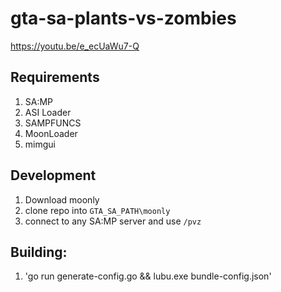 # gta-sa-plants-vs-zombies
https://youtu.be/e_ecUaWu7-Q
## Requirements
1. SA:MP
2. ASI Loader
3. SAMPFUNCS
4. MoonLoader
5. mimgui

## Development
1. Download moonly
2. clone repo into `GTA_SA_PATH\moonly`
3. connect to any SA:MP server and use `/pvz`
   
## Building:
1. 'go run generate-config.go && lubu.exe bundle-config.json'
